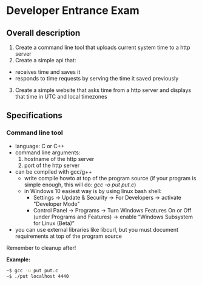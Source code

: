 # Developer Entrance Exam
## Overall description
1. Create a command line tool that uploads current system time to a http server
2. Create a simple api that:
  * receives time and saves it
  * responds to time requests by serving the time it saved previously
3. Create a simple website that asks time from a http server and displays that time in UTC and local timezones
## Specifications
### Command line tool
* language: C or C++
* command line arguments:
  1. hostname of the http server
  2. port of the http server
* can be compiled with gcc/g++
  * write compile howto at top of the program source (if your program is simple enough, this will do: *gcc -o put put.c*)
  * in Windows 10 easiest way is by using linux bash shell:
    * Settings -> Update & Security -> For Developers -> activate "Developer Mode"
    * Control Panel -> Programs -> Turn Windows Features On or Off (under Programs and Features) -> enable “Windows Subsystem for Linux (Beta)”
* you can use external libraries like libcurl, but you must document requirements at top of the program source

Remember to cleanup after!

**Example:**
```sh
~$ gcc -u put put.c
~$ ./put localhost 4440
```
